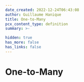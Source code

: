 ```yaml
---
date_created: 2022-12-24T06:43:08
author: Guillaume Hanique
title: One-to-Many
pcx_content_type: definition
summary: >-

hidden: true
has_more: false
has_links: false
---
```


# One-to-Many
